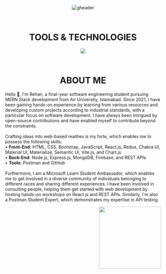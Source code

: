 <div align="center" width="50">
  
![gheader](https://iili.io/HO2glqX.jpg)
  
<div align="center">
  
<!--- a bit of vertical space & languages text --->
<div>&nbsp;</div>
<h1 align="center">
TOOLS & TECHNOLOGIES
</h1>

<div></div>
  
<!--- language icons --->
<p align="center">
<a href="https://skillicons.dev">
<img src="https://skillicons.dev/icons?i=html,css,sass,bootstrap,js,react,typescript,mui,vite,redux,regex,nodejs,expressjs,mongodb,mysql,firebase,postman,netlify,vercel" /></a></p>
 
<div>&nbsp;</div>

<h1 align="center">
ABOUT ME
</h1>	

<div>
<p align="left">
Hello 👋, I'm Rehan, a final-year software engineering student pursuing MERN Stack development from Air University, Islamabad. Since 2021, I have been gaining hands-on experience by learning from various resources and developing custom projects according to industrial standards, with a particular focus on software development. I have always been intrigued by open-source contributions and have enabled myself to contribute beyond the constraints.<br><br>
Crafting ideas into web-based realities is my forte, which enables me to possess the following skills:<br>
• <b>Front-End:</b> HTML, CSS, Bootstrap, JavaScript, React.js, Redux, Chakra UI, Material UI, Materialize, Semantic UI, Vite.js, and Chart.js<br>
• <b>Back-End:</b> Node.js, Express.js, MongoDB, Firebase, and REST APIs<br>
• <b>Tools:</b> Postman and GitHub<br><br>
Furthermore, I am a Microsoft Learn Student Ambassador, which enables me to get involved in a diverse community of individuals belonging to different races and sharing different experiences. I have been involved in consulting people, helping them get started with web development by hosting hands-on workshops on React.js and REST APIs. Similarly, I'm also a Postman Student Expert, which demonstrates my expertise in API testing.
  
</p>	
</div>
<div align="right">
<img src="https://iili.io/Hkr7GMQ.webp" width="200" height="200"/>
<div/> 
